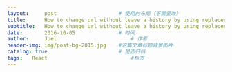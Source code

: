 ```yaml
---
layout:     post   				    # 使用的布局（不需要改）
title:      How to change url without leave a history by using replacestate				# 标题 
subtitle:   How to change url without leave a history by using replacestate #副标题
date:       2016-10-05 				# 时间
author:     Joel 						# 作者
header-img: img/post-bg-2015.jpg 	#这篇文章标题背景图片
catalog: true 						# 是否归档
tags:	React							#标签
---
```

